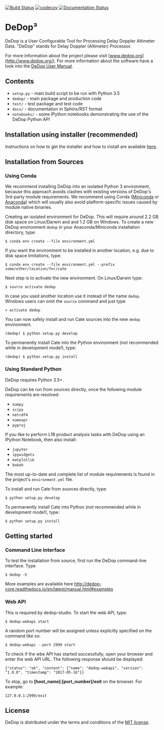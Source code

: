 [![Build Status](https://travis-ci.org/DeDop/dedop-core.svg?branch=master)](https://travis-ci.org/DeDop/dedop-core)
[![codecov](https://codecov.io/gh/DeDop/dedop-core/branch/master/graph/badge.svg)](https://codecov.io/gh/DeDop/dedop-core)
[![Documentation Status](https://readthedocs.org/projects/dedop-core/badge/?version=latest)](http://dedop-core.readthedocs.io/en/latest/?badge=latest)


# DeDop³

DeDop is a User Configurable Tool for Processing Delay Doppler Altimeter Data.
"DeDop" stands for Delay Doppler (Altimeter) Processor.

For more information about the project please visit [www.dedop.org](http://www.dedop.org/).
For more information about the software have a look into
the [DeDop User Manual](http://dedop-core.readthedocs.io/en/latest/installation.html).

## Contents

* `setup.py` - main build script to be run with Python 3.5
* `dedop/` - main package and production code
* `test/` - test package and test code
* `docs/` - documentation in Sphinx/RST format
* `notebooks/` - some IPython notebooks demonstrating the use of the DeDop Python API

## Installation using installer (recommended)

Instructions on how to get the installer and how to install are available [here](https://github.com/DeDop/dedop-installer#install-dedop-core).

## Installation from Sources

### Using Conda

We recommend installing DeDop into an isolated Python 3 environment,
because this approach avoids clashes with existing versions of DeDop's 3rd-party module requirements.
We recommend using Conda ([Miniconda](http://conda.pydata.org/miniconda.html)
or [Anaconda](https://www.continuum.io/downloads)) which will usually also avoid platform-specific
issues caused by module native binaries.

Creating an isolated environment for DeDop. This will require around 2.2 GB disk space on Linux/Darwin
and and 1.2 GB on Windows. To create a new DeDop environment `dedop` in your Anaconda/Miniconda installation directory,
type:

    $ conda env create --file environment.yml

If you want the environment to be installed in another location, e.g. due to disk space limitations, type:

    $ conda env create --file environment.yml --prefix some/other/location/for/cate

Next step is to activate the new environment. On Linux/Darwin type:

    $ source activate dedop

In case you used another location use it instead of the name `dedop`.
Windows users can omit the `source` command and just type

    > activate dedop

You can now safely install and run Cate sources into the new `dedop` environment.

    (dedop) $ python setup.py develop

To permanently install Cate into the Python environment (not recommended while in development mode!), type:

    (dedop) $ python setup.py install

### Using Standard Python

DeDop requires Python 3.5+.

DeDop can be run from sources directly, once the following module requirements are resolved:

* `numpy`
* `scipy`
* `netcdf4`
* `numexpr`
* `pyproj`

If you like to perform L1B product analysis tasks with DeDop using an IPython Notebook, then also install:

* `jupyter`
* `ipywidgets`
* `matplotlib`
* `bokeh`

The most up-to-date and complete list of module requirements is found in the project's `environment.yml` file.

To install and run Cate from sources directly, type:

    $ python setup.py develop

To permanently install Cate into Python (not recommended while in development mode!), type:

    $ python setup.py install

## Getting started

### Command Line Interface

To test the installation from source, first run the DeDop command-line interface. Type

    $ dedop -h
    
More examples are available here http://dedop-core.readthedocs.io/en/latest/manual.html#examples
    
### Web API

This is required by dedop-studio. To start the web API, type:

    $ dedop-webapi start
    
A random port number will be assigned unless explicitly specified on the command like so:
    
    $ dedop-webapi --port 2999 start
    
To check if the wbe API has started successfully, open your browser and enter the web API URL. The following response should be displayed:
    
    {"status": "ok", "content": {"name": "dedop-webapi", "version": "1.0.0", "timestamp": "2017-05-16"}}

To stop, go to **[host_name]:[port_number]/exit** on the browser. For example:

    127.0.0.1:2999/exit

## License

DeDop is distributed under the terms and conditions of the [MIT license](https://opensource.org/licenses/MIT).
